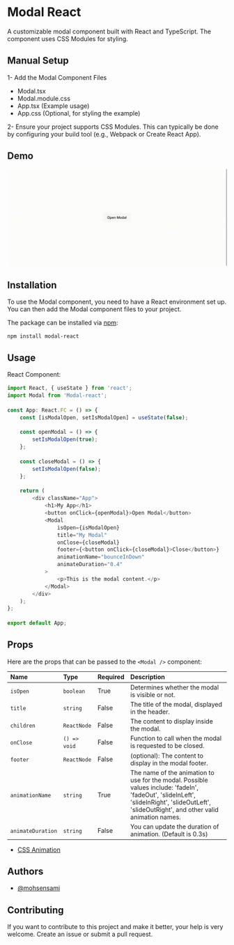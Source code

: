 # Modal React

A customizable modal component built with React and TypeScript. The component uses CSS Modules for styling.

## Manual Setup

1- Add the Modal Component Files

-   Modal.tsx
-   Modal.module.css
-   App.tsx (Example usage)
-   App.css (Optional, for styling the example)

2- Ensure your project supports CSS Modules. This can typically be done by configuring your build tool (e.g., Webpack or Create React App).

## Demo

<div align="center">
    <img src="https://github.com/mrmohsensami/react-modal/raw/main/video.gif" width="">
</div>

## Installation

To use the Modal component, you need to have a React environment set up. You can then add the Modal component files to your project.

The package can be installed via [npm](https://github.com/npm/cli):

```
npm install modal-react
```

## Usage

React Component:

```javascript
import React, { useState } from 'react';
import Modal from 'Modal-react';

const App: React.FC = () => {
    const [isModalOpen, setIsModalOpen] = useState(false);

    const openModal = () => {
        setIsModalOpen(true);
    };

    const closeModal = () => {
        setIsModalOpen(false);
    };

    return (
        <div className="App">
            <h1>My App</h1>
            <button onClick={openModal}>Open Modal</button>
            <Modal
                isOpen={isModalOpen}
                title="My Modal"
                onClose={closeModal}
                footer={<button onClick={closeModal}>Close</button>}
                animationName="bounceInDown"
                animateDuration="0.4"
            >
                <p>This is the modal content.</p>
            </Modal>
        </div>
    );
};

export default App;
```

## Props

Here are the props that can be passed to the `<Modal />` component:

| Name              | Type         | Required | Description                                                                                                                                                                                    |
| :---------------- | :----------- | :------- | :--------------------------------------------------------------------------------------------------------------------------------------------------------------------------------------------- |
| `isOpen`          | `boolean`    | True     | Determines whether the modal is visible or not.                                                                                                                                                |
| `title`           | `string`     | False    | The title of the modal, displayed in the header.                                                                                                                                               |
| `children`        | `ReactNode`  | False    | The content to display inside the modal.                                                                                                                                                       |
| `onClose`         | `() => void` | False    | Function to call when the modal is requested to be closed.                                                                                                                                     |
| `footer`          | `ReactNode`  | False    | (optional): The content to display in the modal footer.                                                                                                                                        |
| `animationName`   | `string`     | True     | The name of the animation to use for the modal. Possible values include: 'fadeIn', 'fadeOut', 'slideInLeft', 'slideInRight', 'slideOutLeft', 'slideOutRight', and other valid animation names. |
| `animateDuration` | `string`     | False    | You can update the duration of animation. (Default is 0.3s)                                                                                                                                    |

-   [CSS Animation](https://animate.style/)

## Authors

-   [@mohsensami](https://github.com/mohsensami)

## Contributing

If you want to contribute to this project and make it better, your help is very welcome. Create an issue or submit a pull request.
